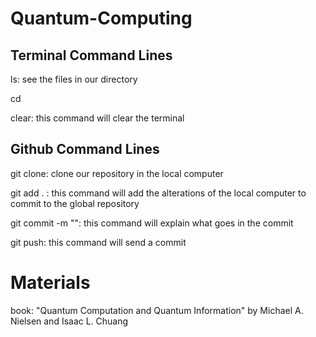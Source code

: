 # Quantum-Computing


## Terminal Command Lines

ls: see the files in our directory

cd <name folder: this command is used to enter in a folder>

clear: this command will clear the terminal

## Github Command Lines

git clone: clone our repository in the local computer

git add . : this command will add the alterations of the local computer to commit to the global repository

git commit -m "<message>": this command will explain what goes in the commit

git push: this command will send a commit


# Materials

book: "Quantum Computation and Quantum Information" by Michael A. Nielsen and Isaac L. Chuang
